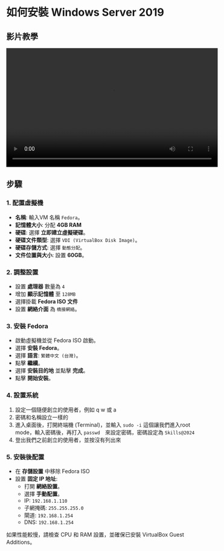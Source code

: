 # 如何安裝 Windows Server 2019

## 影片教學
<video width="560" height="315" controls>
  <source src="/videos/ap-11.srv-content.mp4" type="video/mp4">
  Your browser does not support the video tag.
</video>

## 步驟

### 1. 配置虛擬機

- **名稱**: 輸入VM 名稱 `Fedora`。
- **記憶體大小**: 分配 **4GB RAM**
- **硬碟**: 選擇 **立即建立虛擬硬碟**。
- **硬碟文件類型**: 選擇 `VDI (VirtualBox Disk Image)`。
- **硬碟存儲方式**: 選擇 `動態分配`。
- **文件位置與大小**: 設置 **60GB**。

### 2. 調整設置

- 設置 **處理器** 數量為 `4`
- 增加 **顯示記憶體** 至 `128MB`
- 選擇掛載 **Fedora ISO 文件**
- 設置 **網絡介面** 為 `橋接網絡`。

### 3. 安裝 Fedora

- 啟動虛擬機並從 Fedora ISO 啟動。
- 選擇 **安裝 Fedora**。
- 選擇 **語言**: `繁體中文 (台灣)`。
- 點擊 **繼續**。
- 選擇 **安裝目的地** 並點擊 **完成**。
- 點擊 **開始安裝**。

### 4. 設置系統
1. 設定一個隨便創立的使用者，例如 q w 或 a
2. 密碼和名稱設立一樣的
3. 進入桌面後，打開終端機 (Terminal)，並輸入 `sudo -i` 這個讓我們進入root mode，輸入密碼後，再打入 `passwd`　來設定密碼，密碼設定為 `Skills@2024`
4. 登出我們之前創立的使用者，並按沒有列出來

### 5. 安裝後配置

- 在 **存儲設置** 中移除 Fedora ISO
- 設置 **固定 IP 地址**:
    - 打開 **網絡設置**。
    - 選擇 **手動配置**。
    - IP: `192.168.1.110`
    - 子網掩碼: `255.255.255.0`
    - 閘道: `192.168.1.254`
    - DNS: `192.168.1.254`


如果性能較慢，請檢查 CPU 和 RAM 設置，並確保已安裝 VirtualBox Guest Additions。

<!--Part of this guide is made according to the video transcript to AI aka ChatGPT-4o -->